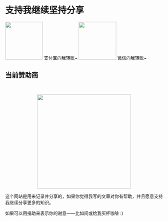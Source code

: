 # 支持我继续坚持分享

<a href="https://www.patreon.com/evanyou" target="_blank">
  <img style="width:120px" src="/images/zfb.jpg">
  <span>支付宝向我转账~</span>
</a>

<a href="https://www.paypal.me/evanyou" target="_blank">
  <img style="width:120px" src="/images/wx.png">
  <span>微信向我转账~</span>
</a>

## 当前赞助商

<p style="text-align: center; padding-top: 30px; margin-bottom: 0"><a href="https://github.com/cleverfan/"><img src="/images/github.png" style="width: 300px"></a></p>



这个网站是用来记录并分享的，如果你觉得我写的文章对你有帮助，并且愿意支持我继续分享更多的知识。

<!--Vue.js 是采用 MIT 许可的开源项目，使用完全免费。不过，如果没有资金的支持，维护和开发新功能是不可能持续的。你可以通过 [Patreon](https://www.patreon.com/evanyou) 或 [PayPal](https://www.paypal.me/evanyou) 来赞助。-->

<!--如果你是企业经营者并且将 Vue 用在商业产品中，那么赞助 Vue 有商业上的益处：**可以让你的产品保持健康并得到积极的维护**，也能帮助你在 Vue 社区里曝光，从而更容易地吸引到 Vue 开发者。-->

<!--如果你是企业经营者，并且使用 Vue.js 来开发核心产品，我也可以做顾问。[在 Twitter 上联系我。](https://twitter.com/youyuxi)-->

如果可以用捐助来表示你的谢意——比如间或给我买杯咖啡 :)
